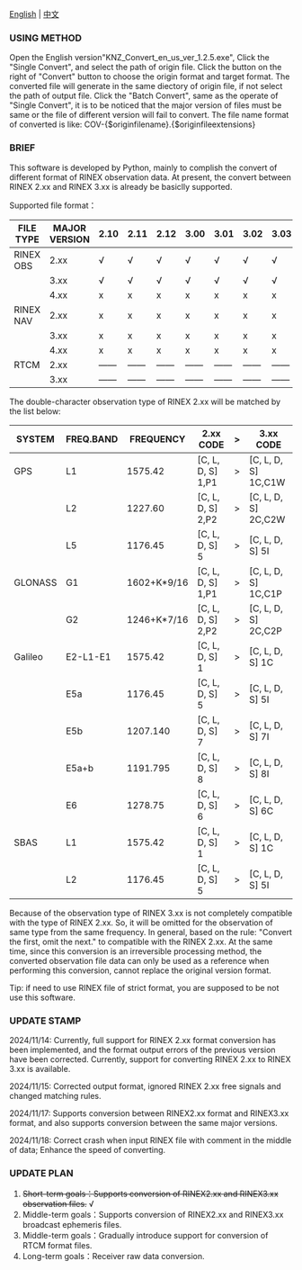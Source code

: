 [English](Readme.md) | [中文](ReadmeCN.md)

### USING METHOD
Open the English version"KNZ_Convert_en_us_ver_1.2.5.exe", Click the "Single Convert", and
select the path of origin file. Click the button on the right of "Convert" button to choose
the origin format and target format. The converted file will generate in the same diectory
of origin file, if not select the path of output file. Click the "Batch Convert", same 
as the operate of "Single Convert", it is to be noticed that the major version of files must
be same or the file of different version will fail to convert. The file name format of 
converted is like: COV-{$originfilename}.{$originfileextensions}

### BRIEF
This software is developed by Python, mainly to complish the convert of different format
of RINEX observation data. At present, the convert between RINEX 2.xx and RINEX 3.xx is 
already be basiclly supported.

Supported file format：

| FILE TYPE | MAJOR VERSION |2.10|2.11|2.12|3.00|3.01|3.02|3.03|3.04|3.20|3.30|4.00|4.01|
|-----------|---------------|----|----|----|----|----|----|----|----|----|----|----|----|
| RINEX OBS | 2.xx          | √  | √  | √  | √  | √  | √  | √  | √  | —— | —— | x  | x  |
|           | 3.xx          | √  | √  | √  | √  | √  | √  | √  | √  | —— | —— | x  | x  |
|           | 4.xx          | x  | x  | x  | x  | x  | x  | x  | x  | —— | —— | x  | x  |
| RINEX NAV | 2.xx          | x  | x  | x  | x  | x  | x  | x  | x  | —— | —— | x  | x  |
|           | 3.xx          | x  | x  | x  | x  | x  | x  | x  | x  | —— | —— | x  | x  |
|           | 4.xx          | x  | x  | x  | x  | x  | x  | x  | x  | —— | —— | x  | x  |
| RTCM      | 2.xx          | —— | —— | —— | —— | —— | —— | —— | —— | x  | x  | —— | —— |
|           | 3.xx          | —— | —— | —— | —— | —— | —— | —— | —— | x  | x  | —— | —— |


The double-character observation type of RINEX 2.xx will be matched by the list
below:

|SYSTEM  |FREQ.BAND  |FREQUENCY  |2.xx CODE        |  >  |3.xx CODE          |
|--------|-----------|-----------|-----------------|-----|-------------------|
|GPS     |L1         |1575.42    |[C, L, D, S] 1,P1|  >  |[C, L, D, S] 1C,C1W|
|        |L2         |1227.60    |[C, L, D, S] 2,P2|  >  |[C, L, D, S] 2C,C2W|
|        |L5         |1176.45    |[C, L, D, S] 5   |  >  |[C, L, D, S] 5I    |
|GLONASS |G1         |1602+K*9/16|[C, L, D, S] 1,P1|  >  |[C, L, D, S] 1C,C1P|
|        |G2         |1246+K*7/16|[C, L, D, S] 2,P2|  >  |[C, L, D, S] 2C,C2P|
|Galileo |E2-L1-E1   |1575.42    |[C, L, D, S] 1   |  >  |[C, L, D, S] 1C    |
|        |E5a        |1176.45    |[C, L, D, S] 5   |  >  |[C, L, D, S] 5I    |
|        |E5b        |1207.140   |[C, L, D, S] 7   |  >  |[C, L, D, S] 7I    |
|        |E5a+b      |1191.795   |[C, L, D, S] 8   |  >  |[C, L, D, S] 8I    |
|        |E6         |1278.75    |[C, L, D, S] 6   |  >  |[C, L, D, S] 6C    |
|SBAS    |L1         |1575.42    |[C, L, D, S] 1   |  >  |[C, L, D, S] 1C    |
|        |L2         |1176.45    |[C, L, D, S] 5   |  >  |[C, L, D, S] 5I    |

Because of the observation type of RINEX 3.xx is not completely compatible with the type of
RINEX 2.xx. So, it will be omitted for the observation of same type from the same frequency.
In general, based on the rule: "Convert the first, omit the next." to compatible with the
RINEX 2.xx. At the same time, since this conversion is an irreversible processing method, 
the converted observation file data can only be used as a reference when performing this
conversion, cannot replace the original version format.

Tip: if need to use RINEX file of strict format, you are supposed to be not use this software.

### UPDATE STAMP
2024/11/14: Currently, full support for RINEX 2.xx format conversion has been implemented, and
            the format output errors of the previous version have been corrected. Currently, 
            support for converting RINEX 2.xx to RINEX 3.xx is available.
            
2024/11/15: Corrected output format, ignored RINEX 2.xx free signals and changed matching rules.

2024/11/17: Supports conversion between RINEX2.xx format and RINEX3.xx format, and also supports
            conversion between the same major versions.

2024/11/18: Correct crash when input RINEX file with comment in the middle of data; Enhance the 
            speed of converting.

### UPDATE PLAN
1. ~~Short-term  goals：Supports conversion of RINEX2.xx and RINEX3.xx observation files.~~ √
2. Middle-term goals：Supports conversion of RINEX2.xx and RINEX3.xx broadcast ephemeris files.
3. Middle-term goals：Gradually introduce support for conversion of RTCM format files.
4. Long-term   goals：Receiver raw data conversion.
